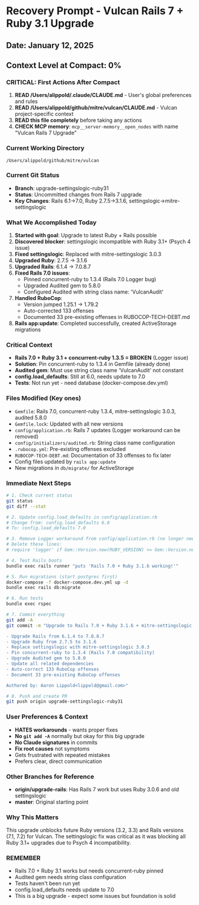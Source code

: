 # Recovery Prompt - Vulcan Rails 7 + Ruby 3.1 Upgrade
## Date: January 12, 2025
## Context Level at Compact: 0%

### CRITICAL: First Actions After Compact
1. **READ /Users/alippold/.claude/CLAUDE.md** - User's global preferences and rules
2. **READ /Users/alippold/github/mitre/vulcan/CLAUDE.md** - Vulcan project-specific context
3. **READ this file completely** before taking any actions
4. **CHECK MCP memory**: `mcp__server-memory__open_nodes` with name "Vulcan Rails 7 Upgrade"

### Current Working Directory
`/Users/alippold/github/mitre/vulcan`

### Current Git Status
- **Branch**: upgrade-settingslogic-ruby31
- **Status**: Uncommitted changes from Rails 7 upgrade
- **Key Changes**: Rails 6.1→7.0, Ruby 2.7.5→3.1.6, settingslogic→mitre-settingslogic

### What We Accomplished Today
1. **Started with goal**: Upgrade to latest Ruby + Rails possible
2. **Discovered blocker**: settingslogic incompatible with Ruby 3.1+ (Psych 4 issue)
3. **Fixed settingslogic**: Replaced with mitre-settingslogic 3.0.3
4. **Upgraded Ruby**: 2.7.5 → 3.1.6
5. **Upgraded Rails**: 6.1.4 → 7.0.8.7
6. **Fixed Rails 7.0 issues**:
   - Pinned concurrent-ruby to 1.3.4 (Rails 7.0 Logger bug)
   - Upgraded Audited gem to 5.8.0
   - Configured Audited with string class name: 'VulcanAudit'
7. **Handled RuboCop**:
   - Version jumped 1.25.1 → 1.79.2
   - Auto-corrected 133 offenses
   - Documented 33 pre-existing offenses in RUBOCOP-TECH-DEBT.md
8. **Rails app:update**: Completed successfully, created ActiveStorage migrations

### Critical Context
- **Rails 7.0 + Ruby 3.1 + concurrent-ruby 1.3.5 = BROKEN** (Logger issue)
- **Solution**: Pin concurrent-ruby to 1.3.4 in Gemfile (already done)
- **Audited gem**: Must use string class name 'VulcanAudit' not constant
- **config.load_defaults**: Still at 6.0, needs update to 7.0
- **Tests**: Not run yet - need database (docker-compose.dev.yml)

### Files Modified (Key ones)
- `Gemfile`: Rails 7.0, concurrent-ruby 1.3.4, mitre-settingslogic 3.0.3, audited 5.8.0
- `Gemfile.lock`: Updated with all new versions
- `config/application.rb`: Rails 7 updates (Logger workaround can be removed)
- `config/initializers/audited.rb`: String class name configuration
- `.rubocop.yml`: Pre-existing offenses excluded
- `RUBOCOP-TECH-DEBT.md`: Documentation of 33 offenses to fix later
- Config files updated by `rails app:update`
- New migrations in `db/migrate/` for ActiveStorage

### Immediate Next Steps
```bash
# 1. Check current status
git status
git diff --stat

# 2. Update config.load_defaults in config/application.rb
# Change from: config.load_defaults 6.0
# To: config.load_defaults 7.0

# 3. Remove Logger workaround from config/application.rb (no longer needed)
# Delete these lines:
# require 'logger' if Gem::Version.new(RUBY_VERSION) >= Gem::Version.new('3.1.0')

# 4. Test Rails boots
bundle exec rails runner "puts 'Rails 7.0 + Ruby 3.1.6 working!'"

# 5. Run migrations (start postgres first)
docker-compose -f docker-compose.dev.yml up -d
bundle exec rails db:migrate

# 6. Run tests
bundle exec rspec

# 7. Commit everything
git add -A
git commit -m "Upgrade to Rails 7.0 + Ruby 3.1.6 + mitre-settingslogic

- Upgrade Rails from 6.1.4 to 7.0.8.7
- Upgrade Ruby from 2.7.5 to 3.1.6
- Replace settingslogic with mitre-settingslogic 3.0.3
- Pin concurrent-ruby to 1.3.4 (Rails 7.0 compatibility)
- Upgrade Audited gem to 5.8.0
- Update all related dependencies
- Auto-correct 133 RuboCop offenses
- Document 33 pre-existing RuboCop offenses

Authored by: Aaron Lippold<lippold@gmail.com>"

# 8. Push and create PR
git push origin upgrade-settingslogic-ruby31
```

### User Preferences & Context
- **HATES workarounds** - wants proper fixes
- **No `git add -A`** normally but okay for this big upgrade
- **No Claude signatures** in commits
- **Fix root causes** not symptoms
- Gets frustrated with repeated mistakes
- Prefers clear, direct communication

### Other Branches for Reference
- **origin/upgrade-rails**: Has Rails 7 work but uses Ruby 3.0.6 and old settingslogic
- **master**: Original starting point

### Why This Matters
This upgrade unblocks future Ruby versions (3.2, 3.3) and Rails versions (7.1, 7.2) for Vulcan. The settingslogic fix was critical as it was blocking all Ruby 3.1+ upgrades due to Psych 4 incompatibility.

### REMEMBER
- Rails 7.0 + Ruby 3.1 works but needs concurrent-ruby pinned
- Audited gem needs string class configuration
- Tests haven't been run yet
- config.load_defaults needs update to 7.0
- This is a big upgrade - expect some issues but foundation is solid